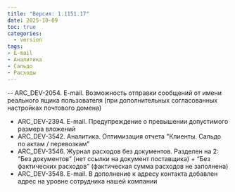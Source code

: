 ```yaml
---
title: "Версия: 1.1151.17"
date: 2025-10-09
toc: true
categories:
  - version
tags:
- E-mail
- Аналитика
- Сальдо
- Расходы
---
```


--   ARC_DEV-2054. E-mail. Возможность отправки сообщений от имени реального ящика пользователя (при дополнительных согласованных настройках почтового домена)
-   ARC_DEV-2394. E-mail. Предупреждение о превышении допустимого размера вложений
-   ARC_DEV-3542. Аналитика. Оптимизация отчета "Клиенты. Сальдо по актам / перевозкам"
-   ARC_DEV-3546. Журнал расходов без документов. Разделен на 2: “Без документов” (нет ссылки на документ поставщика) + “Без фактических расходов” (фактическая сумма расходов не заполнена)
-   ARC_DEV-3548. E-mail. В дополнение к адресу контакта добавлен адрес на уровне сотрудника нашей компании
